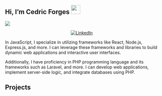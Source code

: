 ## Hi, I’m Cedric Forges <img src = "https://raw.githubusercontent.com/MartinHeinz/MartinHeinz/master/wave.gif" width = 30px> 
<p>
  <a href="https://github.com/DenverCoder1/readme-typing-svg"><img src="https://readme-typing-svg.herokuapp.com?&font=IBM+Plex+Sans&color=abcdef&size=20&lines=Welcome+to+my+GitHub+Profile!;I'm+a+Web+Developer;" /></a>
</p>

<p align ="center">
 


   <a href="https://www.linkedin.com/in/cedric-forges/" target="_blank">
    <img alt="LinkedIn" src="https://img.shields.io/badge/LinkedIn-0077B5?style=for-the-badge&logo=linkedin&logoColor=white">
  </a>   
 
  </p>


<p >In JavaScript, I specialize in utilizing frameworks like React, Node.js, Express.js, and more. I can leverage these frameworks and libraries to build dynamic web applications and interactive user interfaces.

Additionally, I have proficiency in PHP programming language and its frameworks such as Laravel, and more. I can develop web applications, implement server-side logic, and integrate databases using PHP.
</p>


## Projects

<a href="https://github.com/cedogithub/library-app">

  <!-- Change the `github-readme-stats.anuraghazra1.vercel.app` to `github-readme-stats.vercel.app`  -->
</a>  

<a href="https://github.com/cedogithub/RPSgame">

  <!-- Change the `github-readme-stats.anuraghazra1.vercel.app` to `github-readme-stats.vercel.app`  -->

</a> 
<a href="https://github.com/cedogithub/tic-tac-toe">

  <!-- Change the `github-readme-stats.anuraghazra1.vercel.app` to `github-readme-stats.vercel.app`  -->

</a> 
<a href="https://github.com/cedogithub/vino_etu">

  <!-- Change the `github-readme-stats.anuraghazra1.vercel.app` to `github-readme-stats.vercel.app`  -->

</a> 

<br/>
